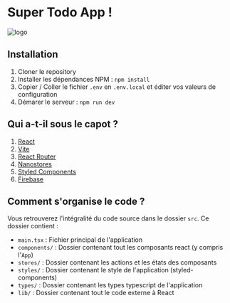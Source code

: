 
# Super Todo App !

![logo](./public/Logo.png)

## Installation

1. Cloner le repository
2. Installer les dépendances NPM : `npm install`
3. Copier / Coller le fichier `.env` en `.env.local` et éditer vos valeurs de configuration
4. Démarer le serveur : `npm run dev`

## Qui a-t-il sous le capot ?

1. [React](https://beta.reactjs.org/)
2. [Vite](https://vitejs.dev/guide/)
3. [React Router](https://reactrouter.com/en/main)
4. [Nanostores](https://github.com/nanostores/nanostores)
5. [Styled Components](https://styled-components.com/)
6. [Firebase](https://firebase.google.com/)

## Comment s'organise le code ?

Vous retrouverez l'intégralité du code source dans le dossier `src`. Ce dossier contient :

- `main.tsx` : Fichier principal de l'application
- `components/` : Dossier contenant tout les composants react (y compris l'`App`)
- `stores/` : Dossier contenant les actions et les états des composants
- `styles/` : Dossier contenant le style de l'application (styled-components)
- `types/` : Dossier contenant les types typescript de l'application
- `lib/` : Dossier contenant tout le code externe à React
